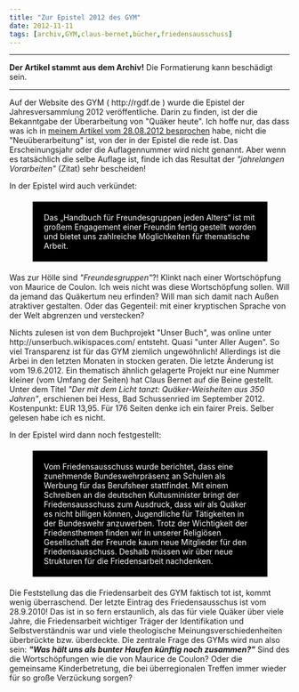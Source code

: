 ```yaml
---
title: "Zur Epistel 2012 des GYM"
date: 2012-11-11
tags: [archiv,GYM,claus-bernet,bücher,friedensausschuss]
---
```

<hr><b>Der Artikel stammt aus dem Archiv!</b> Die Formatierung kann beschädigt sein.<hr>

<p>Auf der Website des GYM ( http://rgdf.de ) wurde die Epistel der Jahresversammlung 2012 veröffentliche. Darin zu finden, ist der die Bekanntgabe der Überarbeitung von  "Quäker heute". Ich hoffe nur, das dass was ich in <a href="http://www.the-independent-friend.de/?q=Zur_3_Auflage_von_Quaeker_heute_Books_of_discipline">meinem Artikel vom 28.08.2012 besprochen</a> habe, nicht die "Neuüberarbeitung" ist, von der in der Epistel die rede ist. Das Erscheinungsjahr oder die Auflagennummer wird nicht genannt. Aber wenn es tatsächlich die selbe Auflage ist, finde ich das Resultat der <i>"jahrelangen Vorarbeiten"</i> (Zitat) sehr bescheiden!</p>
<!--break-->
<p>In der Epistel wird auch verkündet:</p>
<blockquote style="margin: 20px 40px 20px 40px; padding: 20px; background-color: #000; color: white;">
Das „Handbuch für Freundesgruppen jeden Alters“ ist mit großem Engagement einer Freundin fertig gestellt worden und bietet uns zahlreiche Möglichkeiten für thematische Arbeit.
</blockquote>

<p>Was zur Hölle sind <i>"Freundesgruppen"</i>?! Klinkt nach einer Wortschöpfung von Maurice de Coulon. Ich weis nicht was diese Wortschöpfung sollen. Will da jemand das Quäkertum neu erfinden? Will man sich damit nach Außen atraktiver gestalten. Oder das Gegenteil: mit einer kryptischen Sprache von der Welt abgrenzen und verstecken?</p>

<p>Nichts zulesen ist von dem Buchprojekt "Unser Buch", was online unter http://unserbuch.wikispaces.com/ entsteht. Quasi "unter Aller Augen". So viel Transparenz ist für das GYM ziemlich ungewöhnlich! Allerdings ist die Arbei in den letzten Monaten in stocken geraten. Die letzte Änderung ist vom 19.6.2012. Ein thematisch ähnlich gelagerte Projekt nur eine Nummer kleiner (vom Umfang der Seiten) hat Claus Bernet auf die Beine gestellt. Unter dem Titel <i>"Der mit dem Licht tanzt: Quäker-Weisheiten aus 350 Jahren"</i>, erschienen bei Hess, Bad Schussenried im September 2012. Kostenpunkt: EUR 13,95. Für 176 Seiten denke ich ein fairer Preis. Selber gelesen habe ich es nicht. </p>

<p>In der Epistel wird dann noch festgestellt:</p>

<blockquote style="margin: 20px 40px 20px 40px; padding: 20px; background-color: #000; color: white;">
Vom Friedensausschuss wurde berichtet, dass eine zunehmende Bundeswehrpräsenz an Schulen als Werbung für das Berufsheer stattfindet. Mit einem Schreiben an die deutschen Kultusminister bringt der Friedensausschuss zum Ausdruck, dass wir als
Quäker es nicht billigen können, Jugendliche für Tätigkeiten in der Bundeswehr anzuwerben. Trotz der Wichtigkeit der Friedensthemen finden wir in unserer Religiösen Gesellschaft der Freunde kaum neue Mitglieder für den Friedensausschuss. Deshalb müssen wir über neue Strukturen für die Friedensarbeit nachdenken.
</blockquote>

<p>Die Feststellung das die Friedensarbeit des GYM faktisch tot ist, kommt wenig überraschend. Der letzte Eintrag des Friedensausschus ist vom 28.9.2010! Das ist in so fern erstaunlich, als das für viele Quäker über viele Jahre, die Friedensarbeit wichtiger Träger der Identifikation und Selbstverständnis war und viele theologische Meinungsverschiedenheiten überbrückte bzw. überdeckte. Die zentrale Frage des GYMs wird nun also sein: <b><i>"Was hält uns als bunter Haufen künftig noch zusammen?"</i></b> Sind des die Wortschöpfungen wie die von Maurice de Coulon? Oder die gemeinsame Kinderbetretung, die bei überregionalen Treffen immer wieder für so große Verzückung sorgen? </p>
